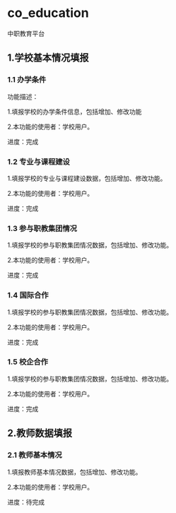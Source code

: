 # co_education
中职教育平台

## 1.学校基本情况填报
### 1.1 办学条件 
功能描述：

1.填报学校的办学条件信息，包括增加、修改功能

2.本功能的使用者：学校用户。

进度：完成

### 1.2	专业与课程建设 

1.填报学校的专业与课程建设数据，包括增加、修改功能。

2.本功能的使用者：学校用户。

进度：完成

### 1.3	参与职教集团情况

1.填报学校的参与职教集团情况数据，包括增加、修改功能。

2.本功能的使用者：学校用户。

进度：完成

### 1.4	国际合作

1.填报学校的参与职教集团情况数据，包括增加、修改功能。

2.本功能的使用者：学校用户。

进度：完成

### 1.5	校企合作

1.填报学校的参与职教集团情况数据，包括增加、修改功能。

2.本功能的使用者：学校用户。

进度：完成

## 2.教师数据填报
### 2.1	教师基本情况

1.填报教师基本情况数据，包括增加、修改功能。

2.本功能的使用者：学校用户。

进度：待完成



